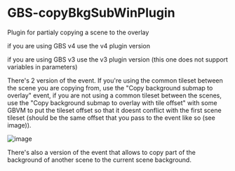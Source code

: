 # GBS-copyBkgSubWinPlugin
 Plugin for partialy copying a scene to the overlay

if you are using GBS v4 use the v4 plugin version

if you are using GBS v3 use the v3 plugin version (this one does not support variables in parameters)
 
There's 2 version of the event. If you're using the common tileset between the scene you are copying from, use the "Copy background submap to overlay" event, if you are not using a common tileset between the scenes, use the "Copy background submap to overlay with tile offset" with some GBVM to put the tileset offset so that it doesnt conflict with the first scene tileset (should be the same offset that you pass to the event like so (see image)).

![image](https://github.com/Mico27/GBS-copyBkgSubWinPlugin/assets/32064874/3c1b750b-a651-4602-b385-414d8b82724c)

There's also a version of the event that allows to copy part of the background of another scene to the current scene background.

